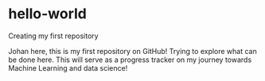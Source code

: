 # hello-world
Creating my first repository

Johan here, this is my first repository on GitHub! 
Trying to explore what can be done here. 
This will serve as a progress tracker on my journey towards Machine Learning and data science!
